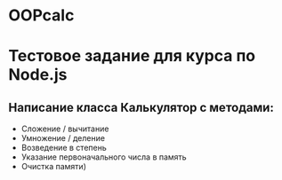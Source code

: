 ﻿# OOPcalc

# Тестовое задание для курса по Node.js

## Написание класса Калькулятор с методами:

- Сложение / вычитание
- Умножение / деление
- Возведение в степень
- Указание первоначального числа в память
- Очистка памяти)